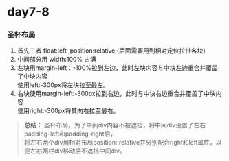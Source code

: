 # day7-8
### 圣杯布局
1. 首先三者 float:left  ,position:relative;(后面需要用到相对定位拉扯各块)  
2. 中间部分用 width:100% 占满
3. 左块用margin-left：-100%拉到左边，此时左块内容与中块左边重合并覆盖了中块内容  
  使用left:-300px将左块拉至最左。
4. 右块使用margin-left:-300px拉到右边，此时与中块右边重合并覆盖了中块内容  
   使用right:-300px将其向右拉至最右。
> **总结：**  圣杯布局，为了中间div内容不被遮挡，将中间div设置了左右padding-left和padding-right后，  
  将左右两个div用相对布局position: relative并分别配合right和left属性，以便左右两栏div移动后不遮挡中间div。
